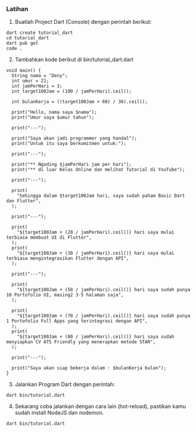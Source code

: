 ### Latihan
1. Buatlah Project Dart (Console) dengan perintah berikut:
```
dart create tutorial_dart
cd tutorial_dart
dart pub get
code .
```

2. Tambahkan kode berikut di bin/tutorial_dart.dart
```
void main() {
  String nama = "Deny";
  int umur = 21;
  int jamPerHari = 3;
  int target100Jam = (100 / jamPerHari).ceil();

  int bulanKerja = ((target100Jam + 60) / 30).ceil();

  print("Hello, nama saya $nama");
  print("Umur saya $umur tahun");

  print("---");

  print("Saya akan jadi programmer yang handal");
  print("Untuk itu saya berkomitmen untuk:");

  print("---");

  print("** Ngoding $jamPerHari jam per hari");
  print("** di luar Kelas Online dan melihat Tutorial di YouTube");

  print("---");

  print(
    "Sehingga dalam $target100Jam hari, saya sudah paham Basic Dart dan Flutter",
  );

  print("---");

  print(
    "${target100Jam + (20 / jamPerHari).ceil()} hari saya mulai terbiasa membuat UI di Flutter",
  );
  print(
    "${target100Jam + (30 / jamPerHari).ceil()} hari saya mulai terbiasa mengintegrasikan Flutter dengan API",
  );

  print("---");

  print(
    "${target100Jam + (50 / jamPerHari).ceil()} hari saya sudah punya 10 Portofolio UI, masing2 3-5 halaman saja",
  );

  print(
    "${target100Jam + (70 / jamPerHari).ceil()} hari saya sudah punya 1 Portofolio Full Apps yang terintegrasi dengan API",
  );
  print(
    "${target100Jam + (80 / jamPerHari).ceil()} hari saya sudah menyiapkan CV ATS Friendly yang menerapkan metode STAR",
  );

  print("---");

  print("Saya akan siap bekerja dalam : $bulanKerja bulan");
}

```

3. Jalankan Program Dart dengan perintah:
```
dart bin/tutorial.dart
```

4. Sekarang coba jalankan dengan cara lain (hot-reload), pastikan kamu sudah install NodeJS dan nodemon.
```
dart bin/tutorial.dart
```